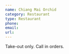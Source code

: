 ```yaml
---
name: Chiang Mai Orchid
category: Restaurant
type: Restaurant
phone: 
email: 
url: 
---
```


Take-out only. Call in orders.